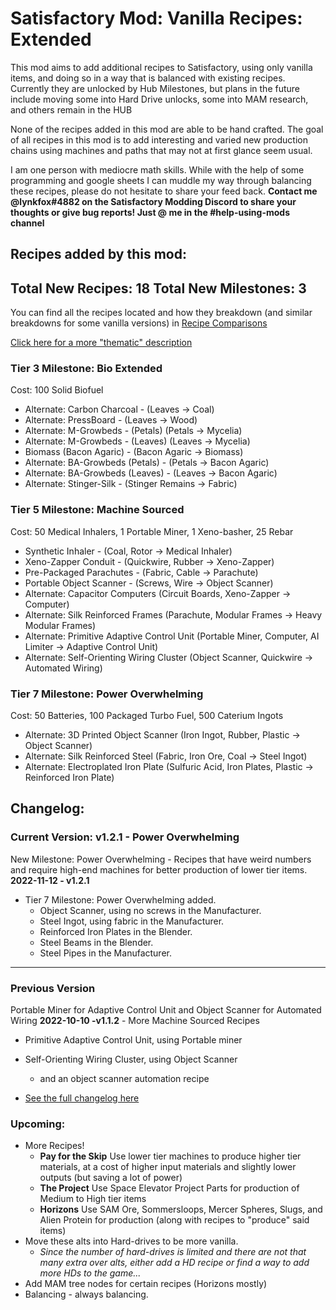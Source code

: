 # Satisfactory Mod: Vanilla Recipes: Extended

This mod aims to add additional recipes to Satisfactory, using only vanilla items, and doing so in a way that is balanced with existing recipes. Currently they are unlocked by Hub Milestones, but plans in the future include moving some into Hard Drive unlocks, some into MAM research, and others remain in the HUB

None of the recipes added in this mod are able to be hand crafted. The goal of all recipes in this mod is to add interesting and varied new production chains using machines and paths that may not at first glance seem usual. 

I am one person with mediocre math skills. While with the help of some programming and google sheets I can muddle my way through balancing these recipes, please do not hesitate to share your feed back. **Contact me @lynkfox#4882 on the Satisfactory Modding Discord to share your thoughts or give bug reports! Just @ me in the #help-using-mods channel**

## Recipes added by this mod:

**Total New Recipes:** 18
**Total New Milestones:** 3
------

You can find all the recipes located and how they breakdown (and similar breakdowns for some vanilla versions) in [Recipe Comparisons](https://github.com/lynkfox/SFMod-VanillaRecipesExtended/blob/main/Documentation/recipe_comparisons)

[Click here for a more "thematic" description](https://github.com/lynkfox/SFMod-VanillaRecipesExtended/blob/main/Recipe_Descriptions.md)

### Tier 3 Milestone: Bio Extended 
Cost: 100 Solid Biofuel
* Alternate: Carbon Charcoal - (Leaves -> Coal)
* Alternate: PressBoard - (Leaves -> Wood)
* Alternate: M-Growbeds - (Petals)  (Petals -> Mycelia)
* Alternate: M-Growbeds - (Leaves) (Leaves -> Mycelia)
* Biomass (Bacon Agaric) - (Bacon Agaric -> Biomass)
* Alternate: BA-Growbeds (Petals) - (Petals -> Bacon Agaric)
* Alternate: BA-Growbeds (Leaves) - (Leaves -> Bacon Agaric)
* Alternate: Stinger-Silk - (Stinger Remains -> Fabric)

### Tier 5 Milestone: Machine Sourced
Cost: 50 Medical Inhalers, 1 Portable Miner, 1 Xeno-basher, 25 Rebar
* Synthetic Inhaler - (Coal, Rotor -> Medical Inhaler)
* Xeno-Zapper Conduit - (Quickwire, Rubber -> Xeno-Zapper)
* Pre-Packaged Parachutes - (Fabric, Cable -> Parachute)
* Portable Object Scanner - (Screws, Wire -> Object Scanner)
* Alternate: Capacitor Computers (Circuit Boards, Xeno-Zapper -> Computer)
* Alternate: Silk Reinforced Frames (Parachute, Modular Frames -> Heavy Modular Frames)
* Alternate: Primitive Adaptive Control Unit (Portable Miner, Computer, AI Limiter -> Adaptive Control Unit)
* Alternate: Self-Orienting Wiring Cluster (Object Scanner, Quickwire -> Automated Wiring)

### Tier 7 Milestone: Power Overwhelming
Cost: 50 Batteries, 100 Packaged Turbo Fuel, 500 Caterium Ingots
* Alternate: 3D Printed Object Scanner (Iron Ingot, Rubber, Plastic -> Object Scanner)
* Alternate: Silk Reinforced Steel (Fabric, Iron Ore, Coal -> Steel Ingot)
* Alternate: Electroplated Iron Plate (Sulfuric Acid, Iron Plates, Plastic -> Reinforced Iron Plate)


## Changelog:

### Current Version: v1.2.1 - Power Overwhelming
New Milestone: Power Overwhelming - Recipes that have weird numbers and require high-end machines for better production of lower tier items.
**2022-11-12 - v1.2.1**
* Tier 7 Milestone: Power Overwhelming added.
  * Object Scanner, using no screws in the Manufacturer.
  * Steel Ingot, using fabric in the Manufacturer.
  * Reinforced Iron Plates in the Blender.
  * Steel Beams in the Blender.
  * Steel Pipes in the Manufacturer.

------
### Previous Version
Portable Miner for Adaptive Control Unit and Object Scanner for Automated Wiring
**2022-10-10 -v1.1.2** - More Machine Sourced Recipes
* Primitive Adaptive Control Unit, using Portable miner
* Self-Orienting Wiring Cluster, using Object Scanner
  * and an object scanner automation recipe


* [See the full changelog here](https://github.com/lynkfox/SFMod-VanillaRecipesExtended/blob/main/changelog.md)

### Upcoming:

* More Recipes!
  * **Pay for the Skip** Use lower tier machines to produce higher tier materials, at a cost of higher input materials and slightly lower outputs (but saving a lot of power)
  * **The Project** Use Space Elevator Project Parts for production of Medium to High tier items
  * **Horizons** Use SAM Ore, Sommersloops, Mercer Spheres, Slugs, and Alien Protein for production (along with recipes to "produce" said items)
* Move these alts into Hard-drives to be more vanilla.
  * *Since the number of hard-drives is limited and there are not that many extra over alts, either add a HD recipe or find a way to add more HDs to the game...*
* Add MAM tree nodes for certain recipes (Horizons mostly)
* Balancing - always balancing.